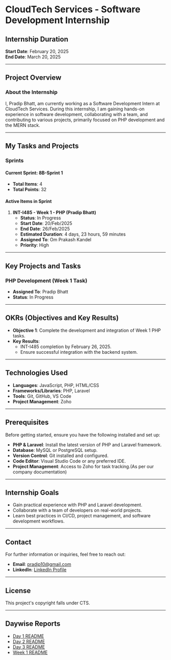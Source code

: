 # CloudTech Services - Software Development Internship

## Internship Duration

**Start Date**: February 20, 2025  
**End Date**: March 20, 2025  

---

## Project Overview

### About the Internship

I, Pradip Bhatt, am currently working as a Software Development Intern at CloudTech Services. During this internship, I am gaining hands-on experience in software development, collaborating with a team, and contributing to various projects, primarily focused on PHP development and the MERN stack.

---

## My Tasks and Projects

### Sprints

#### Current Sprint: **8B-Sprint 1**

- **Total Items**: 4
- **Total Points**: 32

#### Active Items in Sprint

1. **INT-I485 - Week 1 - PHP (Pradip Bhatt)**
   - **Status**: In Progress
   - **Start Date**: 20/Feb/2025
   - **End Date**: 26/Feb/2025
   - **Estimated Duration**: 4 days, 23 hours, 59 minutes
   - **Assigned To**: Om Prakash Kandel
   - **Priority**: High

---

## Key Projects and Tasks

### PHP Development (Week 1 Task)

- **Assigned To**: Pradip Bhatt
- **Status**: In Progress

---

## OKRs (Objectives and Key Results)

- **Objective 1**: Complete the development and integration of Week 1 PHP tasks.
- **Key Results**:
  - INT-I485 completion by February 26, 2025.
  - Ensure successful integration with the backend system.

---

## Technologies Used

- **Languages**: JavaScript, PHP, HTML/CSS
- **Frameworks/Libraries**: PHP, Laravel
- **Tools**: Git, GitHub, VS Code
- **Project Management**: Zoho

---

## Prerequisites

Before getting started, ensure you have the following installed and set up:

- **PHP & Laravel**: Install the latest version of PHP and Laravel framework.
- **Database**: MySQL or PostgreSQL setup.
- **Version Control**: Git installed and configured.
- **Code Editor**: Visual Studio Code or any preferred IDE.
- **Project Management**: Access to Zoho for task tracking.(As per our company documentation)

---

## Internship Goals

- Gain practical experience with PHP and Laravel development.
- Collaborate with a team of developers on real-world projects.
- Learn best practices in CI/CD, project management, and software development workflows.

---

## Contact

For further information or inquiries, feel free to reach out:

- **Email**: pradip10@gmail.com  
- **LinkedIn**: [LinkedIn Profile](https://www.linkedin.com/in/pradipbhatt1326/)  

---

## License

This project's copyright falls under CTS.

---

## Daywise Reports

- [Day 1 README](./Day1/Day1.md)
- [Day 2 README](./Day2/Day2.md)
- [Day 3 README](./Day3/Day3.md)
- [Week 1 README](./Week1/Report.md)
